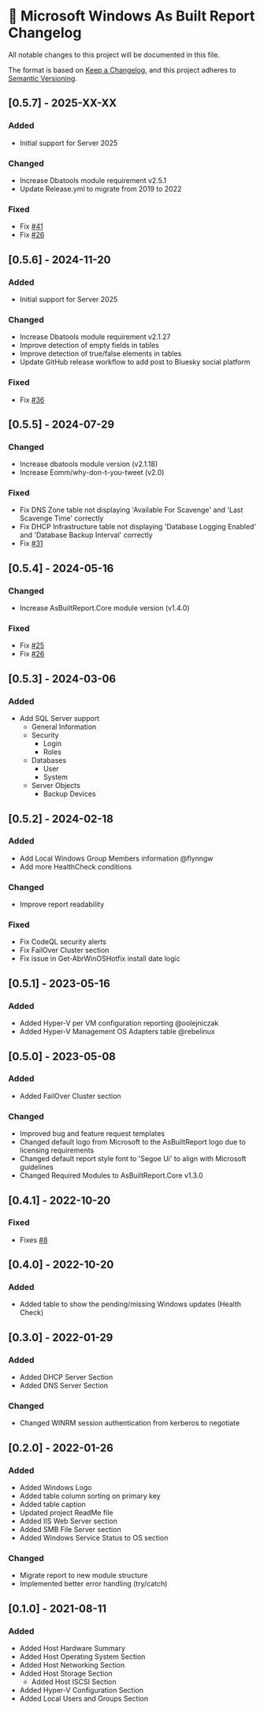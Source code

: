 # :arrows_counterclockwise: Microsoft Windows As Built Report Changelog

All notable changes to this project will be documented in this file.

The format is based on [Keep a Changelog](https://keepachangelog.com/en/1.0.0/),
and this project adheres to [Semantic Versioning](https://semver.org/spec/v2.0.0.html).

## [0.5.7] - 2025-XX-XX

### Added

- Initial support for Server 2025

### Changed

- Increase Dbatools module requirement v2.5.1
- Update Release.yml to migrate from 2019 to 2022

### Fixed

- Fix [#41](https://github.com/AsBuiltReport/AsBuiltReport.Microsoft.Windows/issues/41)
- Fix [#26](https://github.com/AsBuiltReport/AsBuiltReport.Microsoft.Windows/issues/26)

## [0.5.6] - 2024-11-20

### Added

- Initial support for Server 2025

### Changed

- Increase Dbatools module requirement v2.1.27
- Improve detection of empty fields in tables
- Improve detection of true/false elements in tables
- Update GitHub release workflow to add post to Bluesky social platform

### Fixed

- Fix [#36](https://github.com/AsBuiltReport/AsBuiltReport.Microsoft.Windows/issues/36)

## [0.5.5] - 2024-07-29

### Changed

- Increase dbatools module version (v2.1.18)
- Increase Eomm/why-don-t-you-tweet (v2.0)

### Fixed

- Fix DNS Zone table not displaying 'Available For Scavenge' and 'Last Scavenge Time' correctly
- Fix DHCP Infrastructure table not displaying 'Database Logging Enabled' and 'Database Backup Interval' correctly
- Fix [#31](https://github.com/AsBuiltReport/AsBuiltReport.Microsoft.Windows/issues/31)

## [0.5.4] - 2024-05-16

### Changed

- Increase AsBuiltReport.Core module version (v1.4.0)

### Fixed

- Fix [#25](https://github.com/AsBuiltReport/AsBuiltReport.Microsoft.Windows/issues/25)
- Fix [#26](https://github.com/AsBuiltReport/AsBuiltReport.Microsoft.Windows/issues/26)

## [0.5.3] - 2024-03-06

### Added

- Add SQL Server support
  - General Information
  - Security
    - Login
    - Roles
  - Databases
    - User
    - System
  - Server Objects
    - Backup Devices

## [0.5.2] - 2024-02-18

### Added

- Add Local Windows Group Members information @flynngw
- Add more HealthCheck conditions

### Changed

- Improve report readability

### Fixed

- Fix CodeQL security alerts
- Fix FailOver Cluster section
- Fix issue in Get-AbrWinOSHotfix install date logic

## [0.5.1] - 2023-05-16

### Added

- Added Hyper-V per VM configuration reporting @oolejniczak
- Added Hyper-V Management OS Adapters table @rebelinux

## [0.5.0] - 2023-05-08

### Added

- Added FailOver Cluster section

### Changed

- Improved bug and feature request templates
- Changed default logo from Microsoft to the AsBuiltReport logo due to licensing requirements
- Changed default report style font to 'Segoe Ui' to align with Microsoft guidelines
- Changed Required Modules to AsBuiltReport.Core v1.3.0

## [0.4.1] - 2022-10-20

### Fixed

- Fixes [#8](https://github.com/AsBuiltReport/AsBuiltReport.Microsoft.Windows/issues/8)

## [0.4.0] - 2022-10-20

### Added

- Added table to show the pending/missing Windows updates (Health Check)

## [0.3.0] - 2022-01-29

### Added

- Added DHCP Server Section
- Added DNS Server Section

### Changed

- Changed WINRM session authentication from kerberos to negotiate

## [0.2.0] - 2022-01-26

### Added

- Added Windows Logo
- Added table column sorting on primary key
- Added table caption
- Updated project ReadMe file
- Added IIS Web Server section
- Added SMB File Server section
- Added Windows Service Status to OS section

### Changed

- Migrate report to new module structure
- Implemented better error handling (try/catch)

## [0.1.0] - 2021-08-11

### Added

- Added Host Hardware Summary
- Added Host Operating System Section
- Added Host Networking Section
- Added Host Storage Section
  - Added Host ISCSI Section
- Added Hyper-V Configuration Section
- Added Local Users and Groups Section
